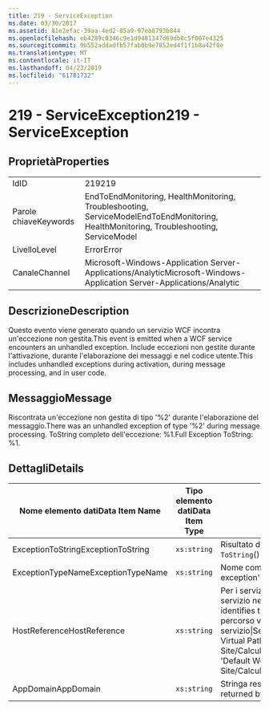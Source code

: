 ```yaml
---
title: 219 - ServiceException
ms.date: 03/30/2017
ms.assetid: 81e2efac-39aa-4ed2-85a9-97eb8793b844
ms.openlocfilehash: eb4289c0346c9e1d9481347d69db8c5f007e4325
ms.sourcegitcommit: 9b552addadfb57fab0b9e7852ed4f1f1b8a42f8e
ms.translationtype: MT
ms.contentlocale: it-IT
ms.lasthandoff: 04/23/2019
ms.locfileid: "61781732"
---
```

# <a name="219---serviceexception"></a><span data-ttu-id="37e33-102">219 - ServiceException</span><span class="sxs-lookup"><span data-stu-id="37e33-102">219 - ServiceException</span></span>
## <a name="properties"></a><span data-ttu-id="37e33-103">Proprietà</span><span class="sxs-lookup"><span data-stu-id="37e33-103">Properties</span></span>  
  
|||  
|-|-|  
|<span data-ttu-id="37e33-104">Id</span><span class="sxs-lookup"><span data-stu-id="37e33-104">ID</span></span>|<span data-ttu-id="37e33-105">219</span><span class="sxs-lookup"><span data-stu-id="37e33-105">219</span></span>|  
|<span data-ttu-id="37e33-106">Parole chiave</span><span class="sxs-lookup"><span data-stu-id="37e33-106">Keywords</span></span>|<span data-ttu-id="37e33-107">EndToEndMonitoring, HealthMonitoring, Troubleshooting, ServiceModel</span><span class="sxs-lookup"><span data-stu-id="37e33-107">EndToEndMonitoring, HealthMonitoring, Troubleshooting, ServiceModel</span></span>|  
|<span data-ttu-id="37e33-108">Livello</span><span class="sxs-lookup"><span data-stu-id="37e33-108">Level</span></span>|<span data-ttu-id="37e33-109">Error</span><span class="sxs-lookup"><span data-stu-id="37e33-109">Error</span></span>|  
|<span data-ttu-id="37e33-110">Canale</span><span class="sxs-lookup"><span data-stu-id="37e33-110">Channel</span></span>|<span data-ttu-id="37e33-111">Microsoft-Windows-Application Server-Applications/Analytic</span><span class="sxs-lookup"><span data-stu-id="37e33-111">Microsoft-Windows-Application Server-Applications/Analytic</span></span>|  
  
## <a name="description"></a><span data-ttu-id="37e33-112">Descrizione</span><span class="sxs-lookup"><span data-stu-id="37e33-112">Description</span></span>  
 <span data-ttu-id="37e33-113">Questo evento viene generato quando un servizio WCF incontra un'eccezione non gestita.</span><span class="sxs-lookup"><span data-stu-id="37e33-113">This event is emitted when a WCF service encounters an unhandled exception.</span></span> <span data-ttu-id="37e33-114">Include eccezioni non gestite durante l'attivazione, durante l'elaborazione dei messaggi e nel codice utente.</span><span class="sxs-lookup"><span data-stu-id="37e33-114">This includes unhandled exceptions during activation, during message processing, and in user code.</span></span>  
  
## <a name="message"></a><span data-ttu-id="37e33-115">Messaggio</span><span class="sxs-lookup"><span data-stu-id="37e33-115">Message</span></span>  
 <span data-ttu-id="37e33-116">Riscontrata un'eccezione non gestita di tipo '%2' durante l'elaborazione del messaggio.</span><span class="sxs-lookup"><span data-stu-id="37e33-116">There was an unhandled exception of type '%2' during message processing.</span></span> <span data-ttu-id="37e33-117">ToString completo dell'eccezione: %1.</span><span class="sxs-lookup"><span data-stu-id="37e33-117">Full Exception ToString: %1.</span></span>  
  
## <a name="details"></a><span data-ttu-id="37e33-118">Dettagli</span><span class="sxs-lookup"><span data-stu-id="37e33-118">Details</span></span>  
  
|<span data-ttu-id="37e33-119">Nome elemento dati</span><span class="sxs-lookup"><span data-stu-id="37e33-119">Data Item Name</span></span>|<span data-ttu-id="37e33-120">Tipo elemento dati</span><span class="sxs-lookup"><span data-stu-id="37e33-120">Data Item Type</span></span>|<span data-ttu-id="37e33-121">Descrizione</span><span class="sxs-lookup"><span data-stu-id="37e33-121">Description</span></span>|  
|--------------------|--------------------|-----------------|  
|<span data-ttu-id="37e33-122">ExceptionToString</span><span class="sxs-lookup"><span data-stu-id="37e33-122">ExceptionToString</span></span>|`xs:string`|<span data-ttu-id="37e33-123">Risultato della chiamata di `ToString`() all'eccezione CLR.</span><span class="sxs-lookup"><span data-stu-id="37e33-123">The result of calling `ToString`() on the CLR exception.</span></span>|  
|<span data-ttu-id="37e33-124">ExceptionTypeName</span><span class="sxs-lookup"><span data-stu-id="37e33-124">ExceptionTypeName</span></span>|`xs:string`|<span data-ttu-id="37e33-125">Nome completo CLR del tipo di eccezione.</span><span class="sxs-lookup"><span data-stu-id="37e33-125">The CLR FullName of the exception's type.</span></span>|  
|<span data-ttu-id="37e33-126">HostReference</span><span class="sxs-lookup"><span data-stu-id="37e33-126">HostReference</span></span>|`xs:string`|<span data-ttu-id="37e33-127">Per i servizi ospitati su Web, questo campo identifica in modo univoco il servizio nella gerarchia Web.</span><span class="sxs-lookup"><span data-stu-id="37e33-127">For Web-hosted services, this field uniquely identifies the service in the Web hierarchy.</span></span> <span data-ttu-id="37e33-128">Il formato viene definito come ' percorso virtuale dell'applicazione nome sito Web&#124;percorso virtuale del servizio&#124;ServiceName'.</span><span class="sxs-lookup"><span data-stu-id="37e33-128">Its format is defined as 'Web Site Name Application Virtual Path&#124;Service Virtual Path&#124;ServiceName'.</span></span> <span data-ttu-id="37e33-129">Esempio: ' Default Web Site/CalculatorApplication&#124;/CalculatorService.svc&#124;CalculatorService'.</span><span class="sxs-lookup"><span data-stu-id="37e33-129">Example: 'Default Web Site/CalculatorApplication&#124;/CalculatorService.svc&#124;CalculatorService'.</span></span>|  
|<span data-ttu-id="37e33-130">AppDomain</span><span class="sxs-lookup"><span data-stu-id="37e33-130">AppDomain</span></span>|`xs:string`|<span data-ttu-id="37e33-131">Stringa restituita da AppDomain.CurrentDomain.FriendlyName.</span><span class="sxs-lookup"><span data-stu-id="37e33-131">The string returned by AppDomain.CurrentDomain.FriendlyName.</span></span>|

